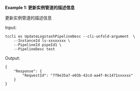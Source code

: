 **Example 1: 更新实例管道的描述信息**

更新实例管道的描述信息

Input: 

```
tccli es UpdateLogstashPipelineDesc --cli-unfold-argument  \
    --InstanceId ls-xxxxxxxx \
    --PipelineId pipeId1 \
    --PipelineDesc test
```

Output: 
```
{
    "Response": {
        "RequestId": "7f0e35a7-e03b-42cd-aa4f-0c1471xxxxxx"
    }
}
```

